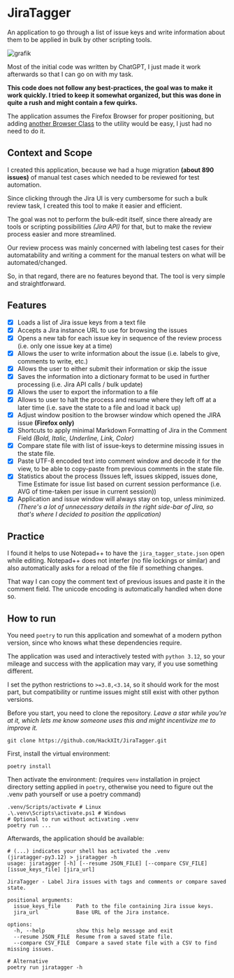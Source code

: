 # JiraTagger

An application to go through a list of issue keys and write information about them to be applied in bulk by other scripting tools.

![grafik](https://github.com/user-attachments/assets/298645fc-315d-4ba7-826d-6dc434829555)

Most of the initial code was written by ChatGPT, I just made it work afterwards so that I can go on with my task.

**This code does not follow any best-practices, the goal was to make it work quickly. I tried to keep it somewhat organized, but this was done in quite a rush and might contain a few quirks.**

The application assumes the Firefox Browser for proper positioning, but adding [another Browser Class](https://github.com/HackXIt/JiraTagger/blob/3f758ded4dde9329adf5a3f7e79869c8266e1f81/jiratagger/utils/browser_utils.py#L11) to the utility would be easy, I just had no need to do it.

## Context and Scope

I created this application, because we had a huge migration **(about 890 issues)** of manual test cases which needed to be reviewed for test automation.

Since clicking through the Jira UI is very cumbersome for such a bulk review task, I created this tool to make it easier and efficient.

The goal was not to perform the bulk-edit itself, since there already are tools or scripting possibilities _(Jira API)_ for that, but to make the review process easier and more streamlined.

Our review process was mainly concerned with labeling test cases for their automatability and writing a comment for the manual testers on what will be automated/changed.

So, in that regard, there are no features beyond that. The tool is very simple and straightforward.

## Features

- [x] Loads a list of Jira issue keys from a text file
- [x] Accepts a Jira instance URL to use for browsing the issues
- [x] Opens a new tab for each issue key in sequence of the review process (i.e. only one issue key at a time)
- [x] Allows the user to write information about the issue (i.e. labels to give, comments to write, etc.)
- [x] Allows the user to either submit their information or skip the issue
- [x] Saves the information into a dictionary format to be used in further processing (i.e. Jira API calls / bulk update)
- [x] Allows the user to export the information to a file
- [x] Allows to user to halt the process and resume where they left off at a later time (i.e. save the state to a file and load it back up)
- [x] Adjust window position to the browser window which opened the JIRA issue **(Firefox only)**
- [x] Shortcuts to apply minimal Markdown Formatting of Jira in the Comment Field _(Bold, Italic, Underline, Link, Color)_
- [x] Compare state file with list of issue-keys to determine missing issues in the state file.
- [x] Paste UTF-8 encoded text into comment window and decode it for the view, to be able to copy-paste from previous comments in the state file.
- [x] Statistics about the process (Issues left, issues skipped, issues done, Time Estimate for issue list based on current session performance (i.e. AVG of time-taken per issue in current session))
- [x] Application and issue window will always stay on top, unless minimized. _(There's a lot of unnecessary details in the right side-bar of Jira, so that's where I decided to position the application)_

## Practice

I found it helps to use Notepad++ to have the `jira_tagger_state.json` open while editing. Notepad++ does not interfer (no file lockings or similar) and also automatically asks for a reload of the file if something changes.

That way I can copy the comment text of previous issues and paste it in the comment field. The unicode encoding is automatically handled when done so.

## How to run

You need `poetry` to run this application and somewhat of a modern python version, since who knows what these dependencies require. 

The application was used and interactively tested with `python 3.12`, so your mileage and success with the application may vary, if you use something different.

I set the python restrictions to `>=3.8,<3.14`, so it should work for the most part, but compatibility or runtime issues might still exist with other python versions.

Before you start, you need to clone the repository. _Leave a star while you're at it, which lets me know someone uses this and might incentivize me to improve it._
```shell
git clone https://github.com/HackXIt/JiraTagger.git
```

First, install the virtual environment:
```shell
poetry install
```

Then activate the environment:
(requires `venv` installation in project directory setting applied in `poetry`, otherwise you need to figure out the .venv path yourself or use a poetry command)
```shell
.venv/Scripts/activate # Linux
.\.venv\Scripts\activate.ps1 # Windows
# Optional to run without activating .venv
poetry run ...
```

Afterwards, the application should be available:
```shell
# (...) indicates your shell has activated the .venv
(jiratagger-py3.12) > jiratagger -h
usage: jiratagger [-h] [--resume JSON_FILE] [--compare CSV_FILE] [issue_keys_file] [jira_url]

JiraTagger - Label Jira issues with tags and comments or compare saved state.

positional arguments:
  issue_keys_file     Path to the file containing Jira issue keys.
  jira_url            Base URL of the Jira instance.

options:
  -h, --help          show this help message and exit
  --resume JSON_FILE  Resume from a saved state file.
  --compare CSV_FILE  Compare a saved state file with a CSV to find missing issues.

# Alternative
poetry run jiratagger -h
```
